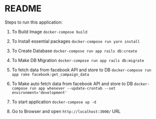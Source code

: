 # README

Steps to run this application:

1. To Build Image `docker-compose build`

2. To Install essential packages `docker-compose run yarn install`

3. To Create Database `docker-compose run app rails db:create`

4. To Make DB Migration `docker-compose run app rails db:migrate`

5. To fetch data from facebook API and store to DB `docker-compose run app rake facebook:get_campaign_data`

6. To Make auto fetch data from facebook API and store to DB `docker-compose run app whenever --update-crontab --set environment='development'`

7. To start application `docker-compose up -d`

8. Go to Browser and open `http://localhost:3000/` URL
